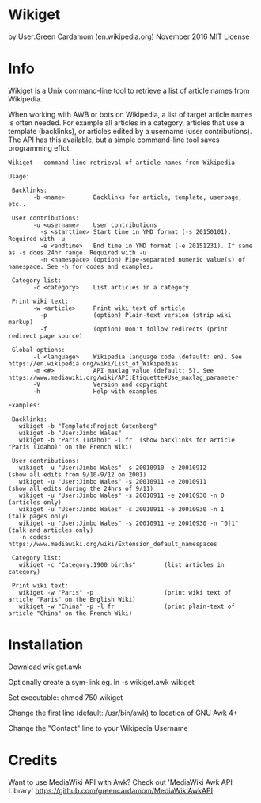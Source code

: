 Wikiget
===================
by User:Green Cardamom (en.wikipedia.org)
November 2016
MIT License

Info
========
Wikiget is a Unix command-line tool to retrieve a list of article names from Wikipedia.

When working with AWB or bots on Wikipedia, a list of target article names is often needed. For example all articles in a category, articles that use a 
template (backlinks), or articles edited by a username (user contributions). The API has this available, but a simple command-line tool saves 
programming effot.

	Wikiget - command-line retrieval of article names from Wikipedia

	Usage:

	 Backlinks:
	       -b <name>        Backlinks for article, template, userpage, etc..

	 User contributions:
	       -u <username>    User contributions
	         -s <starttime> Start time in YMD format (-s 20150101). Required with -u
	         -e <endtime>   End time in YMD format (-e 20151231). If same as -s does 24hr range. Required with -u
	         -n <namespace> (option) Pipe-separated numeric value(s) of namespace. See -h for codes and examples.

	 Category list:
	       -c <category>    List articles in a category

	 Print wiki text:
	       -w <article>     Print wiki text of article
	         -p             (option) Plain-text version (strip wiki markup)
	         -f             (option) Don't follow redirects (print redirect page source)

	 Global options:
	       -l <language>    Wikipedia language code (default: en). See https://en.wikipedia.org/wiki/List_of_Wikipedias
	       -m <#>           API maxlag value (default: 5). See https://www.mediawiki.org/wiki/API:Etiquette#Use_maxlag_parameter
	       -V               Version and copyright
	       -h               Help with examples

	Examples:

	 Backlinks:
	   wikiget -b "Template:Project Gutenberg"
	   wikiget -b "User:Jimbo Wales"
	   wikiget -b "Paris (Idaho)" -l fr  (show backlinks for article "Paris (Idaho)" on the French Wiki)

	 User contributions:
	   wikiget -u "User:Jimbo Wales" -s 20010910 -e 20010912          (show all edits from 9/10-9/12 on 2001)
	   wikiget -u "User:Jimbo Wales" -s 20010911 -e 20010911          (show all edits during the 24hrs of 9/11)
	   wikiget -u "User:Jimbo Wales" -s 20010911 -e 20010930 -n 0     (articles only)
	   wikiget -u "User:Jimbo Wales" -s 20010911 -e 20010930 -n 1     (talk pages only)
	   wikiget -u "User:Jimbo Wales" -s 20010911 -e 20010930 -n "0|1" (talk and articles only)
	   -n codes: https://www.mediawiki.org/wiki/Extension_default_namespaces

	 Category list:
	   wikiget -c "Category:1900 births"        (list articles in category)

	 Print wiki text:
	   wikiget -w "Paris" -p                    (print wiki text of article "Paris" on the English Wiki)
	   wikiget -w "China" -p -l fr              (print plain-text of article "China" on the French Wiki)


Installation
=============
Download wikiget.awk

Optionally create a sym-link eg. ln -s wikiget.awk wikiget

Set executable: chmod 750 wikiget

Change the first line (default: /usr/bin/awk) to location of GNU Awk 4+

Change the "Contact" line to your Wikipedia Username

Credits
==================
Want to use MediaWiki API with Awk? Check out 'MediaWiki Awk API Library'
https://github.com/greencardamom/MediaWikiAwkAPI

